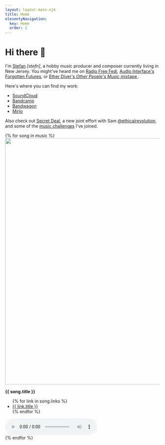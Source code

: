 ```yaml
---
layout: layout-main.njk
title: Home
eleventyNavigation:
  key: Home
  order: 1
---
```


<div class="container my-5">

<h1 class="text-center mb-5">Hi there 👋</h1>

I'm [Stefan](https://stefanbohacek.com/) *[stefn]*, a hobby music producer and composer currently living in New Jersey. You might've heard me on [Radio Free Fedi](https://radiofreefedi.net/), [Audio Interface's Forgotten Futures](https://www.audiointerface.org/shows/forgotten-futures/20241201/), or [Ether Diver's *Other People's Music* mixtape ](https://www.etherdiver.com/2024/05/17/opm-four-flavors-of-electronic-and-one-weird-trip/).

Here's where you can find my work:

- [SoundCloud](https://soundcloud.com/stefanbohacek)
- [Bandcamp](https://stefanbohacek.bandcamp.com/)
- [Bandwagon](https://bandwagon.fm/@stefan-bohacek)
- [Mirlo](https://mirlo.space/stefan)

Also check out [Secret Deal](https://secretde.al/), a new joint effort with Sam [@ethicalrevolution](https://climatejustice.social/@ethicalrevolution), and some of the [music challenges](https://stefanbohacek.com/tag/music-challenges-and-contests/) I've joined.

</div>

<div class="container-fluid my-5">
  <div class="row mt-5">
  {% for song in music %}<div class="col-12 col-md-6 col-lg-6 col-xl-3 position-relative">
    <div class="row mt-5">
      <div class="col-6">
        <a href="{{ song.links[0].url }}" class="text-body-secondary">
          <img
            loading="lazy"
            width="800"
            height="800"
            class="cover-art img-fluid w-100"
            src="/assets/covers/{{ song.id }}.png"
          {% if song.cover_art_description %}alt="{{ song.cover_art_description }}"{% else %}alt="Album cover" role="presentation"{% endif %}
          >
        </a>
      </div>
      <div class="col-6">
        <p>
          <strong>{{ song.title }}</strong>
        </p>
        <ul class="mt-3">
          {% for link in song.links %}<li>
            <a class="fs-9" href="{{ link.url }}">{{ link.title }}</a>
          </li>{% endfor %}
        </ul>
      </div>
    </div>
    <div class="position-absolutex bottom-0 mt-3">
      <audio controls class="w-100 mt-4">
        <source src="/assets/audio/{{ song.id }}.mp3" />
      </audio>
    </div>
  </div>{% endfor %}
</div>
